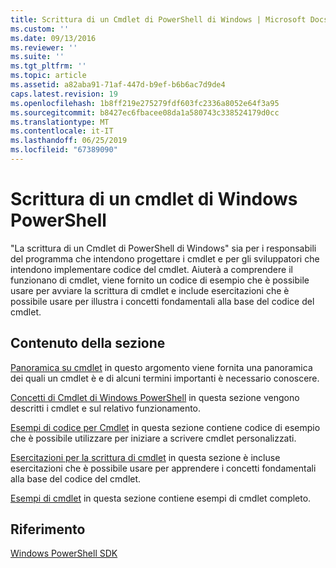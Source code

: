 ```yaml
---
title: Scrittura di un Cmdlet di PowerShell di Windows | Microsoft Docs
ms.custom: ''
ms.date: 09/13/2016
ms.reviewer: ''
ms.suite: ''
ms.tgt_pltfrm: ''
ms.topic: article
ms.assetid: a82aba91-71af-447d-b9ef-b6b6ac7d9de4
caps.latest.revision: 19
ms.openlocfilehash: 1b8ff219e275279fdf603fc2336a8052e64f3a95
ms.sourcegitcommit: b8427ec6fbacee08da1a580743c338524179d0cc
ms.translationtype: MT
ms.contentlocale: it-IT
ms.lasthandoff: 06/25/2019
ms.locfileid: "67389090"
---
```

# <a name="writing-a-windows-powershell-cmdlet"></a>Scrittura di un cmdlet di Windows PowerShell

"La scrittura di un Cmdlet di PowerShell di Windows" sia per i responsabili del programma che intendono progettare i cmdlet e per gli sviluppatori che intendono implementare codice del cmdlet. Aiuterà a comprendere il funzionano di cmdlet, viene fornito un codice di esempio che è possibile usare per avviare la scrittura di cmdlet e include esercitazioni che è possibile usare per illustra i concetti fondamentali alla base del codice del cmdlet.

## <a name="in-this-section"></a>Contenuto della sezione

[Panoramica su cmdlet](./cmdlet-overview.md) in questo argomento viene fornita una panoramica dei quali un cmdlet è e di alcuni termini importanti è necessario conoscere.

[Concetti di Cmdlet di Windows PowerShell](./windows-powershell-cmdlet-concepts.md) in questa sezione vengono descritti i cmdlet e sul relativo funzionamento.

[Esempi di codice per Cmdlet](./examples-of-cmdlet-code.md) in questa sezione contiene codice di esempio che è possibile utilizzare per iniziare a scrivere cmdlet personalizzati.

[Esercitazioni per la scrittura di cmdlet](./tutorials-for-writing-cmdlets.md) in questa sezione è incluse esercitazioni che è possibile usare per apprendere i concetti fondamentali alla base del codice del cmdlet.

[Esempi di cmdlet](./cmdlet-samples.md) in questa sezione contiene esempi di cmdlet completo.

## <a name="reference"></a>Riferimento

[Windows PowerShell SDK](../windows-powershell-reference.md)
